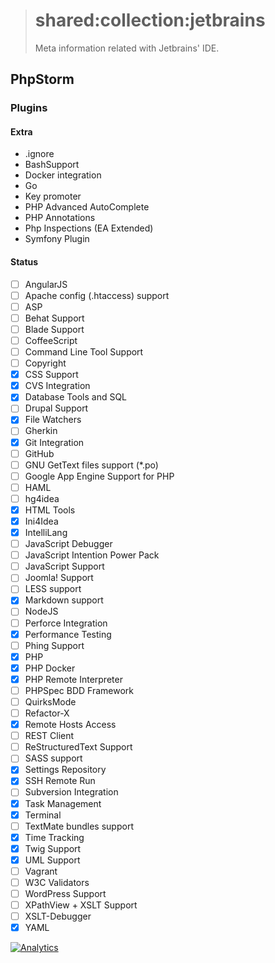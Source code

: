 > # shared:collection:jetbrains
>
> Meta information related with Jetbrains' IDE.

## PhpStorm

### Plugins

#### Extra

- .ignore
- BashSupport
- Docker integration
- Go
- Key promoter
- PHP Advanced AutoComplete
- PHP Annotations
- Php Inspections (EA Extended)
- Symfony Plugin

#### Status

 - [ ] AngularJS
 - [ ] Apache config (.htaccess) support
 - [ ] ASP
 - [ ] Behat Support
 - [ ] Blade Support
 - [ ] CoffeeScript
 - [ ] Command Line Tool Support
 - [ ] Copyright
 - [x] CSS Support
 - [x] CVS Integration
 - [x] Database Tools and SQL
 - [ ] Drupal Support
 - [x] File Watchers
 - [ ] Gherkin
 - [x] Git Integration
 - [ ] GitHub
 - [ ] GNU GetText files support (*.po)
 - [ ] Google App Engine Support for PHP
 - [ ] HAML
 - [ ] hg4idea
 - [x] HTML Tools
 - [x] Ini4Idea
 - [x] IntelliLang
 - [ ] JavaScript Debugger
 - [ ] JavaScript Intention Power Pack
 - [ ] JavaScript Support
 - [ ] Joomla! Support
 - [ ] LESS support
 - [x] Markdown support
 - [ ] NodeJS
 - [ ] Perforce Integration
 - [x] Performance Testing
 - [ ] Phing Support
 - [x] PHP
 - [x] PHP Docker
 - [x] PHP Remote Interpreter
 - [ ] PHPSpec BDD Framework
 - [ ] QuirksMode
 - [ ] Refactor-X
 - [x] Remote Hosts Access
 - [ ] REST Client
 - [ ] ReStructuredText Support
 - [ ] SASS support
 - [x] Settings Repository
 - [x] SSH Remote Run
 - [ ] Subversion Integration
 - [x] Task Management
 - [x] Terminal
 - [ ] TextMate bundles support
 - [x] Time Tracking
 - [x] Twig Support
 - [x] UML Support
 - [ ] Vagrant
 - [ ] W3C Validators
 - [ ] WordPress Support
 - [ ] XPathView + XSLT Support
 - [ ] XSLT-Debugger
 - [x] YAML

[![Analytics](https://ga-beacon.appspot.com/UA-109817251-4/shared/collection:jetbrains)](https://github.com/igrigorik/ga-beacon)
